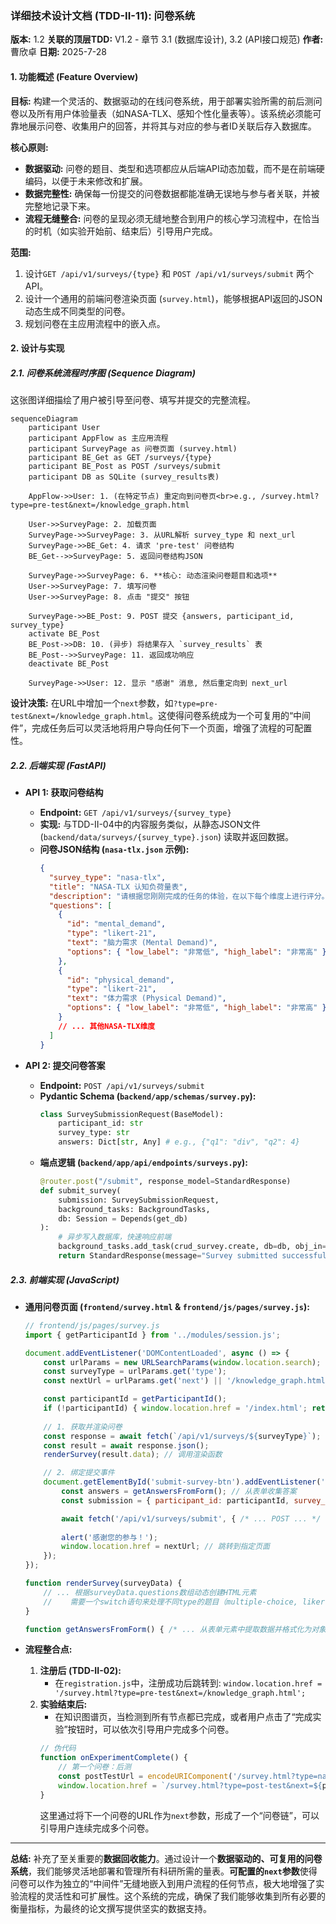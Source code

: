 ### **详细技术设计文档 (TDD-II-11): 问卷系统**

**版本:** 1.2
**关联的顶层TDD:** V1.2 - 章节 3.1 (数据库设计), 3.2 (API接口规范)
**作者:** 曹欣卓
**日期:** 2025-7-28

#### **1. 功能概述 (Feature Overview)**

**目标:** 构建一个灵活的、数据驱动的在线问卷系统，用于部署实验所需的前后测问卷以及所有用户体验量表（如NASA-TLX、感知个性化量表等）。该系统必须能可靠地展示问卷、收集用户的回答，并将其与对应的参与者ID关联后存入数据库。

**核心原则:**

*   **数据驱动:** 问卷的题目、类型和选项都应从后端API动态加载，而不是在前端硬编码，以便于未来修改和扩展。
*   **数据完整性:** 确保每一份提交的问卷数据都能准确无误地与参与者关联，并被完整地记录下来。
*   **流程无缝整合:** 问卷的呈现必须无缝地整合到用户的核心学习流程中，在恰当的时机（如实验开始前、结束后）引导用户完成。

**范围:**

1.  设计`GET /api/v1/surveys/{type}` 和 `POST /api/v1/surveys/submit` 两个API。
2.  设计一个通用的前端问卷渲染页面 (`survey.html`)，能够根据API返回的JSON动态生成不同类型的问卷。
3.  规划问卷在主应用流程中的嵌入点。

#### **2. 设计与实现**

##### **2.1. 问卷系统流程时序图 (Sequence Diagram)**

这张图详细描绘了用户被引导至问卷、填写并提交的完整流程。

```mermaid
sequenceDiagram
    participant User
    participant AppFlow as 主应用流程
    participant SurveyPage as 问卷页面 (survey.html)
    participant BE_Get as GET /surveys/{type}
    participant BE_Post as POST /surveys/submit
    participant DB as SQLite (survey_results表)

    AppFlow->>User: 1. (在特定节点) 重定向到问卷页<br>e.g., /survey.html?type=pre-test&next=/knowledge_graph.html
  
    User->>SurveyPage: 2. 加载页面
    SurveyPage->>SurveyPage: 3. 从URL解析 survey_type 和 next_url
    SurveyPage->>BE_Get: 4. 请求 'pre-test' 问卷结构
    BE_Get-->>SurveyPage: 5. 返回问卷结构JSON
  
    SurveyPage->>SurveyPage: 6. **核心: 动态渲染问卷题目和选项**
    User->>SurveyPage: 7. 填写问卷
    User->>SurveyPage: 8. 点击 "提交" 按钮
  
    SurveyPage->>BE_Post: 9. POST 提交 {answers, participant_id, survey_type}
    activate BE_Post
    BE_Post->>DB: 10. (异步) 将结果存入 `survey_results` 表
    BE_Post-->>SurveyPage: 11. 返回成功响应
    deactivate BE_Post
  
    SurveyPage->>User: 12. 显示 "感谢" 消息, 然后重定向到 next_url
```
**设计决策:** 在URL中增加一个`next`参数，如`?type=pre-test&next=/knowledge_graph.html`。这使得问卷系统成为一个可复用的“中间件”，完成任务后可以灵活地将用户导向任何下一个页面，增强了流程的可配置性。

##### **2.2. 后端实现 (FastAPI)**

*   **API 1: 获取问卷结构**
    *   **Endpoint:** `GET /api/v1/surveys/{survey_type}`
    *   **实现:** 与TDD-II-04中的内容服务类似，从静态JSON文件 (`backend/data/surveys/{survey_type}.json`) 读取并返回数据。
    *   **问卷JSON结构 (`nasa-tlx.json` 示例):**
        ```json
        {
          "survey_type": "nasa-tlx",
          "title": "NASA-TLX 认知负荷量表",
          "description": "请根据您刚刚完成的任务的体验，在以下每个维度上进行评分。",
          "questions": [
            {
              "id": "mental_demand",
              "type": "likert-21",
              "text": "脑力需求 (Mental Demand)",
              "options": { "low_label": "非常低", "high_label": "非常高" }
            },
            {
              "id": "physical_demand",
              "type": "likert-21",
              "text": "体力需求 (Physical Demand)",
              "options": { "low_label": "非常低", "high_label": "非常高" }
            }
            // ... 其他NASA-TLX维度
          ]
        }
        ```

*   **API 2: 提交问卷答案**
    *   **Endpoint:** `POST /api/v1/surveys/submit`
    *   **Pydantic Schema (`backend/app/schemas/survey.py`):**
        ```python
        class SurveySubmissionRequest(BaseModel):
            participant_id: str
            survey_type: str
            answers: Dict[str, Any] # e.g., {"q1": "div", "q2": 4}
        ```
    *   **端点逻辑 (`backend/app/api/endpoints/surveys.py`):**
        ```python
        @router.post("/submit", response_model=StandardResponse)
        def submit_survey(
            submission: SurveySubmissionRequest,
            background_tasks: BackgroundTasks,
            db: Session = Depends(get_db)
        ):
            # 异步写入数据库，快速响应前端
            background_tasks.add_task(crud_survey.create, db=db, obj_in=submission)
            return StandardResponse(message="Survey submitted successfully.")
        ```

##### **2.3. 前端实现 (JavaScript)**

*   **通用问卷页面 (`frontend/survey.html` & `frontend/js/pages/survey.js`):**

    ```javascript
    // frontend/js/pages/survey.js
    import { getParticipantId } from '../modules/session.js';

    document.addEventListener('DOMContentLoaded', async () => {
        const urlParams = new URLSearchParams(window.location.search);
        const surveyType = urlParams.get('type');
        const nextUrl = urlParams.get('next') || '/knowledge_graph.html'; // 默认跳转地址

        const participantId = getParticipantId();
        if (!participantId) { window.location.href = '/index.html'; return; }
      
        // 1. 获取并渲染问卷
        const response = await fetch(`/api/v1/surveys/${surveyType}`);
        const result = await response.json();
        renderSurvey(result.data); // 调用渲染函数

        // 2. 绑定提交事件
        document.getElementById('submit-survey-btn').addEventListener('click', async () => {
            const answers = getAnswersFromForm(); // 从表单收集答案
            const submission = { participant_id: participantId, survey_type: surveyType, answers };

            await fetch('/api/v1/surveys/submit', { /* ... POST ... */ });
          
            alert('感谢您的参与！');
            window.location.href = nextUrl; // 跳转到指定页面
        });
    });

    function renderSurvey(surveyData) {
        // ... 根据surveyData.questions数组动态创建HTML元素
        //    需要一个switch语句来处理不同type的题目（multiple-choice, likert-21等）
    }

    function getAnswersFromForm() { /* ... 从表单元素中提取数据并格式化为对象 ... */ }
    ```

*   **流程整合点:**
    1.  **注册后 (TDD-II-02):**
        *   在`registration.js`中，注册成功后跳转到:
          `window.location.href = '/survey.html?type=pre-test&next=/knowledge_graph.html';`
    2.  **实验结束后:**
        *   在知识图谱页，当检测到所有节点都已完成，或者用户点击了“完成实验”按钮时，可以依次引导用户完成多个问卷。
          ```javascript
          // 伪代码
          function onExperimentComplete() {
              // 第一个问卷：后测
              const postTestUrl = encodeURIComponent('/survey.html?type=nasa-tlx&next=/thank-you.html');
              window.location.href = `/survey.html?type=post-test&next=${postTestUrl}`;
          }
          ```
          这里通过将下一个问卷的URL作为`next`参数，形成了一个“问卷链”，可以引导用户连续完成多个问卷。

***

**总结:**
补充了至关重要的**数据回收能力**。通过设计一个**数据驱动的、可复用的问卷系统**，我们能够灵活地部署和管理所有科研所需的量表。**可配置的`next`参数**使得问卷可以作为独立的“中间件”无缝地嵌入到用户流程的任何节点，极大地增强了实验流程的灵活性和可扩展性。这个系统的完成，确保了我们能够收集到所有必要的衡量指标，为最终的论文撰写提供坚实的数据支持。